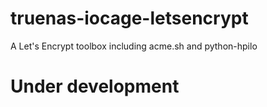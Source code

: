 # truenas-iocage-letsencrypt
A Let's Encrypt toolbox including acme.sh and python-hpilo

# Under development
